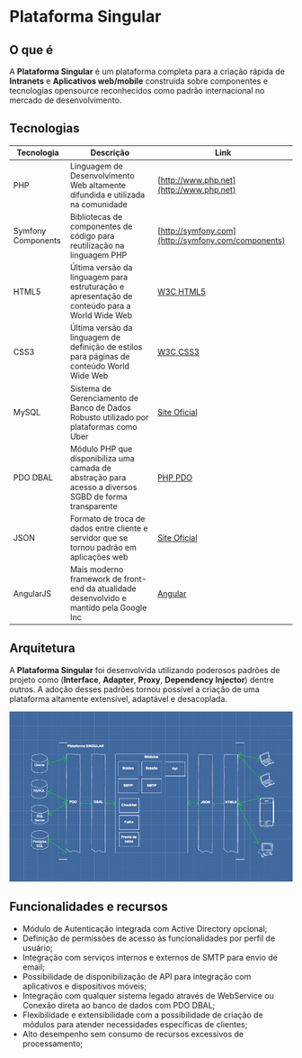 # Plataforma Singular

## O que é

A __Plataforma Singular__ é um plataforma completa para a criação rápida de __Intranets__ e __Aplicativos web/mobile__
construída sobre componentes e tecnologias opensource reconhecidos como padrão internacional no mercado de desenvolvimento.

## Tecnologias

| Tecnologia | Descrição | Link
|------------|-----------|------
| PHP | Linguagem de Desenvolvimento Web altamente difundida e utilizada na comunidade | [http://www.php.net](http://www.php.net)
| Symfony Components | Bibliotecas de componentes de código para reutilização na linguagem PHP | [http://symfony.com](http://symfony.com/components)
| HTML5 | Última versão da linguagem para estruturação e apresentação de conteúdo para a World Wide Web | [W3C HTML5](https://www.w3.org/TR/html5/)
| CSS3 | Última versão da linguagem de definição de estilos para páginas de conteúdo World Wide Web | [W3C CSS3](https://www.w3.org/TR/CSS/)
| MySQL | Sistema de Gerenciamento de Banco de Dados Robusto utilizado por plataformas como Uber | [Site Oficial](https://www.mysql.com/)
| PDO DBAL| Módulo PHP que disponibiliza uma camada de abstração para acesso a diversos SGBD de forma transparente | [PHP PDO](http://php.net/manual/pt_BR/book.pdo.php)
| JSON | Formato de troca de dados entre cliente e servidor que se tornou padrão em aplicações web | [Site Oficial](http://www.json.org/json-pt.html)
| AngularJS | Mais moderno framework de front-end da atualidade desenvolvido e mantido pela Google Inc | [Angular](https://angularjs.org/)

## Arquitetura

A __Plataforma Singular__ foi desenvolvida utilizando poderosos padrões de projeto como (__Interface__, __Adapter__,
__Proxy__, __Dependency Injector__) dentre outros. A adoção desses padrões tornou possível a criação de uma plataforma
altamente extensível, adaptável e desacoplada.

![Arquitetura da plataforma](./images/arquitetura.png)

## Funcionalidades e recursos

+ Módulo de Autenticação integrada com Active Directory opcional;
+ Definição de permissões de acesso às funcionalidades por perfil de usuário;
+ Integração com serviços internos e externos de SMTP para envio de email;
+ Possibilidade de disponibilização de API para integração com aplicativos e dispositivos móveis;
+ Integração com qualquer sistema legado através de WebService ou Conexão direta ao banco de dados com PDO DBAL;
+ Flexibilidade e extensibilidade com a possibilidade de criação de módulos para atender necessidades específicas de
clientes;
+ Alto desempenho sem consumo de recursos excessivos de processamento;